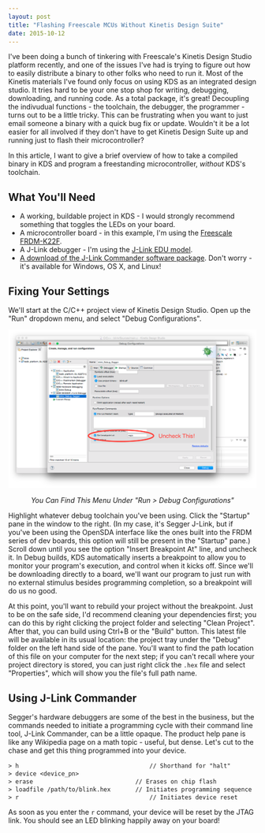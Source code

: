 ```yaml
---
layout: post
title: "Flashing Freescale MCUs Without Kinetis Design Suite"
date: 2015-10-12
---
```


<meta name="description" content="freescale arm cortex microcontrollers"/>
<meta name="description" content="kinetis design suite"/>
<meta name="description" content="segger j-link debugger"/>
<meta name="description" content="flashing without kinetis design suite"/>

I've been doing a bunch of tinkering with Freescale's Kinetis Design Studio platform recently, and one of the issues I've had is trying to figure out how to easily distribute a binary to other folks who need to run it. Most of the Kinetis materials I've found only focus on using KDS as an integrated design studio. It tries hard to be your one stop shop for writing, debugging, downloading, and running code. As a total package, it's great! Decoupling the indivudual functions - the toolchain, the debugger, the programmer - turns out to be a little tricky. This can be frustrating when you want to just email someone a binary with a quick bug fix or update. Wouldn't it be a lot easier for all involved if they don't have to get Kinetis Design Suite up and running just to flash their microcontroller? 

In this article, I want to give a brief overview of how to take a compiled binary in KDS and program a freestanding microcontroller, _without_ KDS's toolchain. 

## What You'll Need
* A working, buildable project in KDS - I would strongly recommend something that toggles the LEDs on your board. 
* A microcontroller board - in this example, I'm using the [Freescale FRDM-K22F](http://www.freescale.com/webapp/sps/site/prod_summary.jsp?code=FRDM-K22F).
* A J-Link debugger - I'm using the [J-Link EDU model](https://www.segger.com/j-link-edu.html).
* [A download of the J-Link Commander software package](https://www.segger.com/j-link-commander.html). Don't worry - it's available for Windows, OS X, and Linux!

## Fixing Your Settings
We'll start at the C/C++ project view of Kinetis Design Studio. Open up the "Run" dropdown menu, and select "Debug Configurations". 

<div align="center">
<img src="../assets/kds_main_breakpoint.png"/>
<p align="center"><em>You Can Find This Menu Under "Run > Debug Configurations"</em></p>
</div>

Highlight whatever debug toolchain you've been using. Click the "Startup" pane in the window to the right. (In my case, it's Segger J-Link, but if you've been using the OpenSDA interface like the ones built into the FRDM series of dev boards, this option will still be present in the "Startup" pane.) Scroll down until you see the option "Insert Breakpoint At" line, and uncheck it. In Debug builds, KDS automatically inserts a breakpoint to allow you to monitor your program's execution, and control when it kicks off. Since we'll be downloading directly to a board, we'll want our program to just run with no external stimulus besides programming completion, so a breakpoint will do us no good. 

At this point, you'll want to rebuild your project without the breakpoint. Just to be on the safe side, I'd recommend cleaning your dependencies first; you can do this by right clicking the project folder and selecting "Clean Project". After that, you can build using Ctrl+B or the "Build" button. This latest file will be available in its usual location: the project tray under the "Debug" folder on the left hand side of the pane. You'll want to find the path location of this file on your computer for the next step; if you can't recall where your project directory is stored, you can just right click the `.hex` file and select "Properties", which will show you the file's full path name. 

## Using J-Link Commander

Segger's hardware debuggers are some of the best in the business, but the commands needed to initiate a programming cycle with their command line tool, J-Link Commander, can be a little opaque. The product help pane is like any Wikipedia page on a math topic - useful, but dense. Let's cut to the chase and get this thing programmed into your device. 

```
> h										// Shorthand for "halt"
> device <device_pn>	
> erase								// Erases on chip flash
> loadfile /path/to/blink.hex		// Initiates programming sequence
> r										// Initiates device reset
```
As soon as you enter the `r` command, your device will be reset by the JTAG link. You should see an LED blinking happily away on your board!